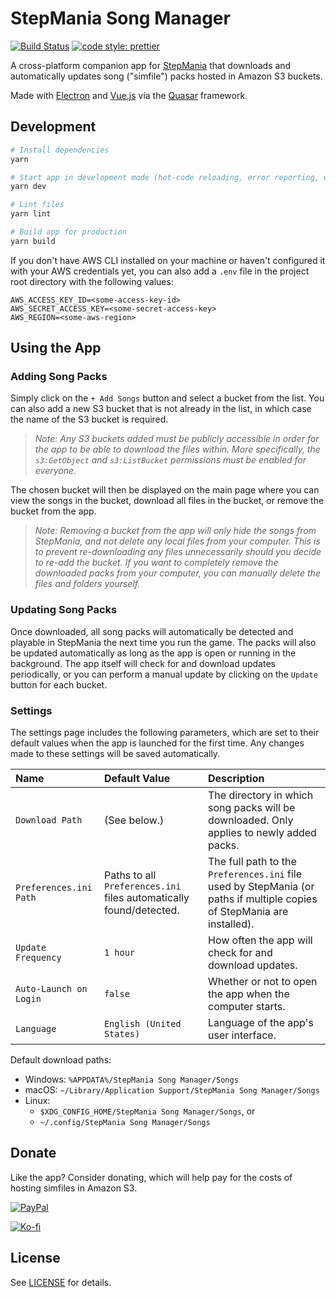 # StepMania Song Manager

[![Build Status](https://travis-ci.com/edward-ly/stepmania-song-manager.svg?token=k4pB9yRruTswjTJnoxLt&branch=master)](https://travis-ci.com/edward-ly/stepmania-song-manager)
[![code style: prettier](https://img.shields.io/badge/code_style-prettier-ff69b4.svg)](https://github.com/prettier/prettier)

A cross-platform companion app for [StepMania](https://github.com/stepmania/stepmania) that downloads and automatically updates song ("simfile") packs hosted in Amazon S3 buckets.

Made with [Electron](https://www.electronjs.org/) and [Vue.js](https://vuejs.org/) via the [Quasar](https://quasar.dev/) framework.

## Development

```bash
# Install dependencies
yarn

# Start app in development mode (hot-code reloading, error reporting, etc.)
yarn dev

# Lint files
yarn lint

# Build app for production
yarn build
```

If you don't have AWS CLI installed on your machine or haven't configured it with your AWS credentials yet, you can also add a `.env` file in the project root directory with the following values:

```
AWS_ACCESS_KEY_ID=<some-access-key-id>
AWS_SECRET_ACCESS_KEY=<some-secret-access-key>
AWS_REGION=<some-aws-region>
```

## Using the App

### Adding Song Packs

Simply click on the `+ Add Songs` button and select a bucket from the list.
You can also add a new S3 bucket that is not already in the list, in which case the name of the S3 bucket is required.

> *Note: Any S3 buckets added must be publicly accessible in order for the app to be able to download the files within.
  More specifically, the `s3:GetObject` and `s3:ListBucket` permissions must be enabled for everyone.*

The chosen bucket will then be displayed on the main page where you can view the songs in the bucket, download all files in the bucket, or remove the bucket from the app.

> *Note: Removing a bucket from the app will only hide the songs from StepMania, and not delete any local files from your computer.
  This is to prevent re-downloading any files unnecessarily should you decide to re-add the bucket.
  If you want to completely remove the downloaded packs from your computer, you can manually delete the files and folders yourself.*

### Updating Song Packs

Once downloaded, all song packs will automatically be detected and playable in StepMania the next time you run the game.
The packs will also be updated automatically as long as the app is open or running in the background.
The app itself will check for and download updates periodically, or you can perform a manual update by clicking on the `Update` button for each bucket.

### Settings

The settings page includes the following parameters, which are set to their default values when the app is launched for the first time.
Any changes made to these settings will be saved automatically.

| Name | Default Value | Description |
| :- | :- | :- |
| `Download Path` | (See below.) | The directory in which song packs will be downloaded. Only applies to newly added packs. |
| `Preferences.ini Path` | Paths to all `Preferences.ini` files automatically found/detected. | The full path to the `Preferences.ini` file used by StepMania (or paths if multiple copies of StepMania are installed). |
| `Update Frequency` | `1 hour` | How often the app will check for and download updates. |
| `Auto-Launch on Login` | `false` | Whether or not to open the app when the computer starts. |
| `Language` | `English (United States)` | Language of the app's user interface. |

Default download paths:

-   Windows: `%APPDATA%/StepMania Song Manager/Songs`
-   macOS: `~/Library/Application Support/StepMania Song Manager/Songs`
-   Linux:
    -   `$XDG_CONFIG_HOME/StepMania Song Manager/Songs`, or
    -   `~/.config/StepMania Song Manager/Songs`

## Donate

Like the app?
Consider donating, which will help pay for the costs of hosting simfiles in Amazon S3.

[![PayPal](https://www.paypalobjects.com/en_US/i/btn/btn_donateCC_LG.gif)](https://www.paypal.com/donate?hosted_button_id=R3F883NUQFLP2)

[![Ko-fi](https://ko-fi.com/img/githubbutton_sm.svg)](https://ko-fi.com/Z8Z42UJNY)

## License

See [LICENSE](./LICENSE) for details.
